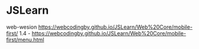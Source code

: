 # JSLearn

web-wesion https://webcodingby.github.io/JSLearn/Web%20Core/mobile-first/
1.4 - https://webcodingby.github.io/JSLearn/Web%20Core/mobile-first/menu.html